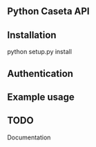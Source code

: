 Python Caseta API
---------------

## Installation

python setup.py install

## Authentication


## Example usage


## TODO

Documentation
